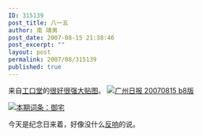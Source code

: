 ```yaml
---
ID: 315139
post_title: 八一五
author: 南 靖男
post_date: 2007-08-15 21:38:46
post_excerpt: ""
layout: post
permalink: 2007/08/315139
published: true
---
```

来自<a href="http://www.moeu.net/" title="工口堂">工口堂</a>的<a href="http://www.moeu.net/article.asp?id=682" title="广州日报 0815 b8版 很好很强大">很好很强大贴图</a>。
<a href="https://larryli.cn/wp-content/uploads/50/5051/2007/08/15_203823_dsc07368.jpg" title="广州日报 20070815 b8版"><img src="https://larryli.cn/wp-content/uploads/50/5051/2007/08/15_203823_dsc07368.thumbnail.jpg" alt="广州日报 20070815 b8版" /></a>
<!--more--><a href="https://larryli.cn/wp-content/uploads/50/5051/2007/08/15_203926_dsc07369.jpg" title="本期词条：御宅"><img src="https://larryli.cn/wp-content/uploads/50/5051/2007/08/15_203926_dsc07369.thumbnail.jpg" alt="本期词条：御宅" /></a>

今天是纪念日来着，好像没什么<a href="http://hi.baidu.com/justice1096/blog/item/faf2a218b2791d0534fa414f.html" title="天下乌鸦一般黑">反响</a>的说。